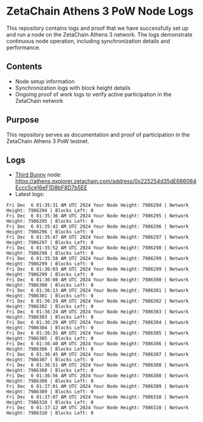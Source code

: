 # ZetaChain Athens 3 PoW Node Logs
This repository contains logs and proof that we have successfully set up and run a node on the ZetaChain Athens 3 network. The logs demonstrate continuous node operation, including synchronization details and performance.

## Contents
- Node setup information
- Synchronization logs with block height details
- Ongoing proof of work logs to verify active participation in the ZetaChain network

## Purpose
This repository serves as documentation and proof of participation in the ZetaChain Athens 3 PoW testnet.

## Logs

- [Third Bunny](https://thirdbunny.xyz/) node: https://athens.explorer.zetachain.com/address/0x225254d35dE666064Eccc5ce16eF1D8bF8D7b5EE
- Latest logs:
```
Fri Dec  6 01:35:31 AM UTC 2024 Your Node Height: 7986294 | Network Height: 7986294 | Blocks Left: 0
Fri Dec  6 01:35:36 AM UTC 2024 Your Node Height: 7986295 | Network Height: 7986295 | Blocks Left: 0
Fri Dec  6 01:35:42 AM UTC 2024 Your Node Height: 7986296 | Network Height: 7986296 | Blocks Left: 0
Fri Dec  6 01:35:47 AM UTC 2024 Your Node Height: 7986297 | Network Height: 7986297 | Blocks Left: 0
Fri Dec  6 01:35:52 AM UTC 2024 Your Node Height: 7986298 | Network Height: 7986298 | Blocks Left: 0
Fri Dec  6 01:35:58 AM UTC 2024 Your Node Height: 7986299 | Network Height: 7986299 | Blocks Left: 0
Fri Dec  6 01:36:03 AM UTC 2024 Your Node Height: 7986299 | Network Height: 7986299 | Blocks Left: 0
Fri Dec  6 01:36:08 AM UTC 2024 Your Node Height: 7986300 | Network Height: 7986300 | Blocks Left: 0
Fri Dec  6 01:36:13 AM UTC 2024 Your Node Height: 7986301 | Network Height: 7986301 | Blocks Left: 0
Fri Dec  6 01:36:19 AM UTC 2024 Your Node Height: 7986302 | Network Height: 7986302 | Blocks Left: 0
Fri Dec  6 01:36:24 AM UTC 2024 Your Node Height: 7986303 | Network Height: 7986303 | Blocks Left: 0
Fri Dec  6 01:36:29 AM UTC 2024 Your Node Height: 7986304 | Network Height: 7986304 | Blocks Left: 0
Fri Dec  6 01:36:35 AM UTC 2024 Your Node Height: 7986305 | Network Height: 7986305 | Blocks Left: 0
Fri Dec  6 01:36:40 AM UTC 2024 Your Node Height: 7986306 | Network Height: 7986306 | Blocks Left: 0
Fri Dec  6 01:36:45 AM UTC 2024 Your Node Height: 7986307 | Network Height: 7986307 | Blocks Left: 0
Fri Dec  6 01:36:51 AM UTC 2024 Your Node Height: 7986308 | Network Height: 7986308 | Blocks Left: 0
Fri Dec  6 01:36:56 AM UTC 2024 Your Node Height: 7986308 | Network Height: 7986308 | Blocks Left: 0
Fri Dec  6 01:37:01 AM UTC 2024 Your Node Height: 7986309 | Network Height: 7986309 | Blocks Left: 0
Fri Dec  6 01:37:07 AM UTC 2024 Your Node Height: 7986310 | Network Height: 7986310 | Blocks Left: 0
Fri Dec  6 01:37:12 AM UTC 2024 Your Node Height: 7986310 | Network Height: 7986310 | Blocks Left: 0
```
